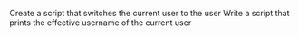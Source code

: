 Create a script that switches the current user to the user
Write a script that prints the effective username of the current user 
